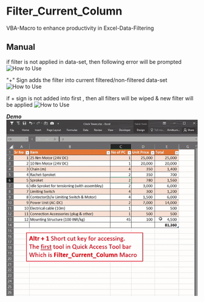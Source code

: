 # Filter_Current_Column
VBA-Macro to enhance productivity in Excel-Data-Filtering

## Manual
if filter is not applied in data-set, then following error will be prompted
![How to Use](Reference/Manual_Non_Filtered.gif)

"+" Sign adds the filter into current filtered/non-filtered data-set
![How to Use](Reference/Manual_New_Filter.gif)

if + sign is not added into first , then all filters will be wiped & new filter will be applied
![How to Use](Reference/ManualAdd_Filter.gif)

***Demo***
![How to Use](Reference/Manual.gif)
